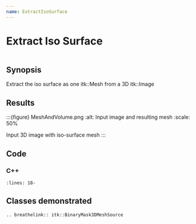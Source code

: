 ```yaml
---
name: ExtractIsoSurface
---
```


# Extract Iso Surface

```{index} single: BinaryMask3DMeshSource
```

## Synopsis

Extract the iso surface as one itk::Mesh from a 3D itk::Image

## Results

:::{figure} MeshAndVolume.png
:alt: Input image and resulting mesh
:scale: 50%

Input 3D image with iso-surface mesh
:::

## Code

### C++

```{literalinclude} Code.cxx
:lines: 18-
```

## Classes demonstrated

```{eval-rst}
.. breathelink:: itk::BinaryMask3DMeshSource
```
